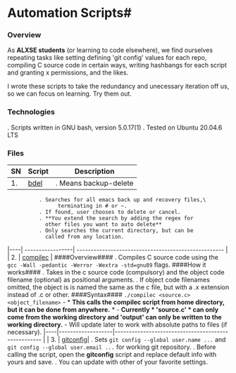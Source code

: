 # Automation Scripts#

### Overview ###
As **ALXSE students** (or learning to code elsewhere), we find ourselves
repeating tasks like setting defining 'git config' values for each repo,
compiling C source code in certain ways, writing hashbangs for each script and
granting x permissions, and the likes.

I wrote these scripts to take the redundancy and unecessary iteration
off us, so we can focus on learning. Try them out.

### Technologies ###
. Scripts written in GNU bash, version 5.0.17(1)
. Tested on Ubuntu 20.04.6 LTS

### Files ###
| SN |	  Script	|	Description				       |
|----| -----------------| ---------------------------------------------------- |
| 1. |[bdel](https://)	| . Means backup-delete
			  . Searches for all emacs back up and recovery files,\
     			    terminating in # or ~.
			  . If found, user chooses to delete or cancel.
			  . **You extend the search by adding the regex for
			    other files you want to auto delete**
			  . Only searches the current directory, but can be
			    called from any location.
|----| -----------------| ---------------------------------------------------- |
| 2. | [compilec](https://)	| ####Overview####
       				 . Compiles C source code using the `gcc -Wall
       			    -pedantic -Werror -Wextra -std=gnu89` flags.
			  ####How it works####
			  . Takes in the c source code (compulsory) and the
			    object code filename (optional) as positional
			    arguments.
			  . If object code filenames omitted, the object is
			    is named the same as the c file, but with a .x
			    extension instead of .c or other.
			  ####Syntax####
			  `./compilec <source.c> <object_filename>`
			       - * **This calls the compilec script from home
			         directory, but it can be done from anywhere.** *
			       - **Currently * 'source.c' * can only come
			         from the working directory and 'output' can
				 only be written to the working directory.**
			       - Will update later to work with absolute
			         paths to files (if necessary).
|----|-------------------|---------------------------------------------------- |
| 3. | [gitconfig](https://)| . Sets `git config --global user.name ...` and
       			        `git config --global user.email ...` for working
				git repository.
			   . Before calling the script, open the **gitconfig**
			     script and replace default info with yours and save.
			   . You can update with other of your favorite settings.
